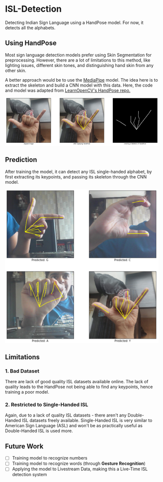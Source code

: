 # ISL-Detection
Detecting Indian Sign Language using a HandPose model. For now, it detects all the alphabets.

## Using HandPose
Most sign language detection models prefer using Skin Segmentation for preprocessing. However, there are a lot of limitations to this method, like lighting issues, different skin tones, and distinguishing hand skin from any other skin.

A better approach would be to use the <a href = "https://ai.googleblog.com/2019/08/on-device-real-time-hand-tracking-with.html"> MediaPipe</a> model. The idea here is to extract the skeleton and build a CNN model with this data. Here, the code and model was adapted from <a href = "https://github.com/spmallick/learnopencv/tree/master/HandPose"> LearnOpenCV's HandPose repo.</a>

![HandPose](handpose.png)

## Prediction
After training the model, it can detect any ISL single-handed alphabet, by first extracting its keypoints, and passing its skeleton through the CNN model. 

![Prediction](predicted.png)

## Limitations

### 1. Bad Dataset
There are lack of good quality ISL datasets available online. The lack of quality leads to the HandPose not being able to find any keypoints, hence training a poor model.

### 2. Restricted to Single-Handed ISL
Again, due to a lack of quality ISL datasets - there aren't any Double-Handed ISL datasets freely available. Single-Handed ISL is very similar to American Sign Language (ASL) and won't be as practically useful as Double-Handed ISL is used more.

## Future Work
- [ ] Training model to recognize numbers
- [ ] Training model to recognize words (through <b>Gesture Recognition</b>)
- [ ] Applying the model to Livestream Data, making this a Live-Time ISL detection system
